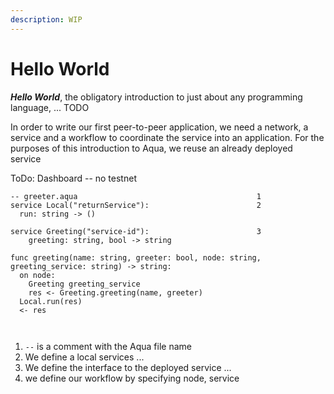 ```yaml
---
description: WIP
---
```


# Hello World

_**Hello World**_, the obligatory introduction to just about any programming language, ... TODO  

In order to write our first peer-to-peer application, we need a network, a service and a workflow to coordinate the service into an application. For the purposes of this introduction to Aqua, we reuse an already deployed service



ToDo: Dashboard -- no testnet



```text
-- greeter.aqua                                        1
service Local("returnService"):                        2
  run: string -> ()

service Greeting("service-id"):                        3
    greeting: string, bool -> string

func greeting(name: string, greeter: bool, node: string, greeting_service: string) -> string:
  on node:
    Greeting greeting_service
    res <- Greeting.greeting(name, greeter)
  Local.run(res)
  <- res



```

1. `--` is a comment with the Aqua file name
2.  We define a local services ...
3. We define the interface to the deployed service ...
4. we define our workflow by specifying node, service 



